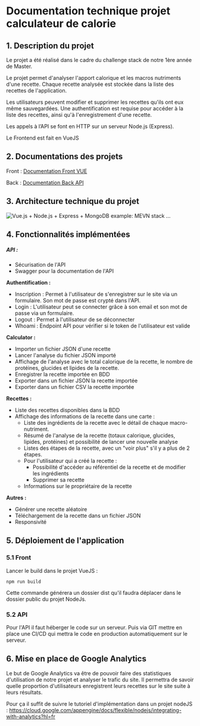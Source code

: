 # Documentation technique projet calculateur de calorie

## 1. Description du projet 

Le projet a été réalisé dans le cadre du challenge stack de notre 1ère année de Master. 

Le projet permet d'analyser l'apport calorique et les macros nutriments d'une recette. Chaque recette analysée est stockée dans la liste des recettes de l'application. 

Les utilisateurs peuvent modifier et supprimer les recettes qu'ils ont eux même sauvegardées. Une authentification est requise pour accéder à la liste des recettes, ainsi qu'à l'enregistrement d'une recette.

Les appels à l’API se font en HTTP sur un serveur Node.js (Express).

Le Frontend est fait en VueJS

## 2. Documentations des projets

Front : [Documentation Front VUE](https://github.com/basile2121/challenge-stack-vue-front/blob/documentation/Documentation/README.md)

Back : [Documentation Back API](https://github.com/Yaamto/challenge-stack-node-back/blob/documentation/Documentation/README.md)

## 3. Architecture technique du projet 

![Vue.js + Node.js + Express + MongoDB example: MEVN stack ...](https://bezkoder.com/wp-content/uploads/2020/02/vue-node-express-mongodb-crud-mean-stack-architecture.png)

## 4. Fonctionnalités implémentées 

##### API : 

- Sécurisation de l'API
- Swagger pour la documentation de l'API

**Authentification :**

- Inscription : Permet à l'utilisateur de s'enregistrer sur le site via un formulaire. Son mot de passe est crypté dans l'API.
- Login : L'utilisateur peut se connecter grâce à son email et son mot de passe via un formulaire.
- Logout : Permet à l'utilisateur de se déconnecter
- Whoami : Endpoint API pour vérifier si le token de l'utilisateur est valide

**Calculator :** 

- Importer un fichier JSON d'une recette
- Lancer l'analyse du fichier JSON importé
- Affichage de l'analyse avec le total calorique de la recette, le nombre de protéines, glucides et lipides de la recette.
- Enregistrer la recette importée en BDD
- Exporter dans un fichier JSON la recette importée  
- Exporter dans un fichier CSV la recette importée

**Recettes :** 

- Liste des recettes disponibles dans la BDD
- Affichage des informations de la recette dans une carte : 
  - Liste des ingrédients de la recette avec le détail de chaque macro-nutriment.
  - Résumé de l'analyse de la recette (totaux calorique, glucides, lipides, protéines) et possibilité de lancer une nouvelle analyse
  - Listes des étapes de la recette, avec un "voir plus" s'il y a plus de 2 étapes.
  - Pour l'utilisateur qui a créé la recette : 
    - Possibilité d'accéder au référentiel de la recette et de modifier les ingrédients
    - Supprimer sa recette
  - Informations sur le propriétaire de la recette

**Autres :** 

- Générer une recette aléatoire
- Téléchargement de la recette dans un fichier JSON
- Responsivité

## 5. Déploiement de l'application

### 5.1 Front

Lancer le build dans le projet VueJS : 

```
npm run build
```

Cette commande générera un dossier dist qu'il faudra déplacer dans le dossier public du projet NodeJs.

### 5.2 API

Pour l'API il faut héberger le code sur un serveur. Puis via GIT mettre en place une CI/CD qui mettra le code en production automatiquement sur le serveur.

## 6. Mise en place de Google Analytics

Le but de Google Analytics va être de pouvoir faire des statistiques d'utilisation de notre projet et analyser le trafic du site. Il permettra de savoir quelle proportion d'utilisateurs enregistrent leurs recettes sur le site suite à leurs résultats.

Pour ça il suffit de suivre le tutoriel d'implémentation dans un projet nodeJS : https://cloud.google.com/appengine/docs/flexible/nodejs/integrating-with-analytics?hl=fr

